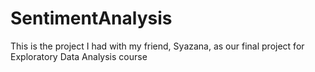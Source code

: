 # SentimentAnalysis
This is the project I had with my friend, Syazana, as our final project for Exploratory Data Analysis course
